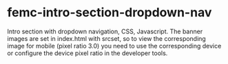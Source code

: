 # femc-intro-section-dropdown-nav
Intro section with dropdown navigation, CSS, Javascript.
The banner images are set in index.html with srcset, so to view the corresponding image for mobile (pixel ratio 3.0) you need to use the corresponding device or configure the device pixel ratio in the developer tools.
